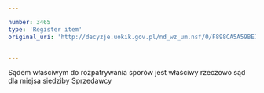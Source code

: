 ```yaml
---

number: 3465
type: 'Register item'
original_uri: 'http://decyzje.uokik.gov.pl/nd_wz_um.nsf/0/F898CA5A59BE7608C1257A4D00394194?OpenDocument'


---
```


Sądem właściwym do rozpatrywania sporów jest właściwy rzeczowo sąd dla miejsa siedziby Sprzedawcy
